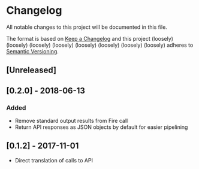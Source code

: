 # Changelog
All notable changes to this project will be documented in this file.

The format is based on [Keep a Changelog](http://keepachangelog.com/en/1.0.0/)
and this project (loosely) (loosely) (loosely) (loosely) (loosely) (loosely) (loosely) (loosely) adheres to [Semantic Versioning](http://semver.org/spec/v2.0.0.html).

## [Unreleased]

## [0.2.0] - 2018-06-13
### Added
- Remove standard output results from Fire call
- Return API responses as JSON objects by default for easier pipelining

## [0.1.2] - 2017-11-01
- Direct translation of calls to API
